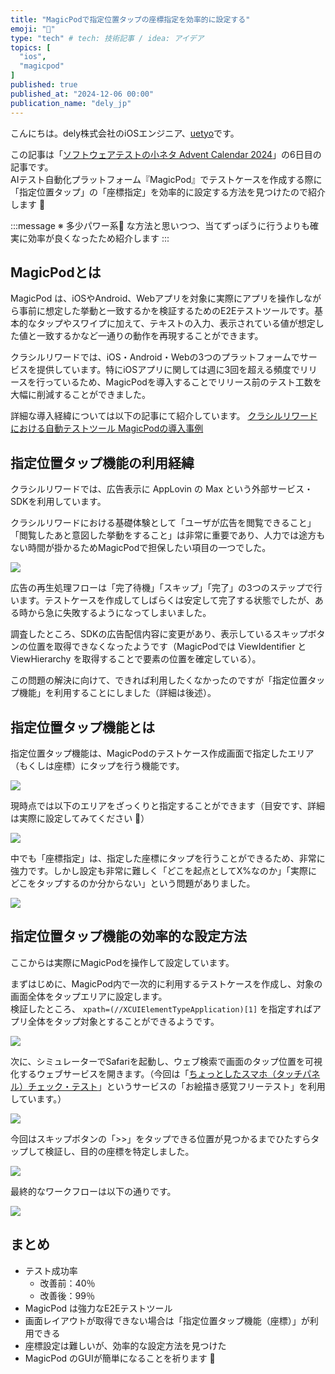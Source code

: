 ```yaml
---
title: "MagicPodで指定位置タップの座標指定を効率的に設定する"
emoji: "💯"
type: "tech" # tech: 技術記事 / idea: アイデア
topics: [
  "ios",
  "magicpod"
]
published: true
published_at: "2024-12-06 00:00"
publication_name: "dely_jp"
---
```


こんにちは。dely株式会社のiOSエンジニア、[uetyo](https://x.com/psnzbss)です。

この記事は「[ソフトウェアテストの小ネタ Advent Calendar 2024](https://qiita.com/advent-calendar/2024/software-testing-koneta)」の6日目の記事です。  
AIテスト自動化プラットフォーム『MagicPod』でテストケースを作成する際に「指定位置タップ」の「座標指定」を効率的に設定する方法を見つけたので紹介します 📮

:::message
※ 多少パワー系💪 な方法と思いつつ、当てずっぽうに行うよりも確実に効率が良くなったため紹介します
:::

## MagicPodとは

MagicPod は、iOSやAndroid、Webアプリを対象に実際にアプリを操作しながら事前に想定した挙動と一致するかを検証するためのE2Eテストツールです。基本的なタップやスワイプに加えて、テキストの入力、表示されている値が想定した値と一致するかなど一通りの動作を再現することができます。

クラシルリワードでは、iOS・Android・Webの3つのプラットフォームでサービスを提供しています。特にiOSアプリに関しては週に3回を超える頻度でリリースを行っているため、MagicPodを導入することでリリース前のテスト工数を大幅に削減することができました。

詳細な導入経緯については以下の記事にて紹介しています。
[クラシルリワードにおける自動テストツール MagicPodの導入事例](https://tech.dely.jp/entry/rewards_qa)

## 指定位置タップ機能の利用経緯

クラシルリワードでは、広告表示に AppLovin の Max という外部サービス・SDKを利用しています。

クラシルリワードにおける基礎体験として「ユーザが広告を閲覧できること」「閲覧したあと意図した挙動をすること」は非常に重要であり、人力では途方もない時間が掛かるためMagicPodで担保したい項目の一つでした。

![](/images/magicpod-tap-tips/applovin_ads_flow.png)

広告の再生処理フローは「完了待機」「スキップ」「完了」の3つのステップで行います。テストケースを作成してしばらくは安定して完了する状態でしたが、ある時から急に失敗するようになってしまいました。

調査したところ、SDKの広告配信内容に変更があり、表示しているスキップボタンの位置を取得できなくなったようです（MagicPodでは ViewIdentifier と ViewHierarchy を取得することで要素の位置を確定している）。

この問題の解決に向けて、できれば利用したくなかったのですが「指定位置タップ機能」を利用することにしました（詳細は後述）。

## 指定位置タップ機能とは

指定位置タップ機能は、MagicPodのテストケース作成画面で指定したエリア（もくしは座標）にタップを行う機能です。

![](/images/magicpod-tap-tips/specific_area_tap.png)

現時点では以下のエリアをざっくりと指定することができます（目安です、詳細は実際に設定してみてください 🙏）

![](/images/magicpod-tap-tips/iphone_area_map.png)

中でも「座標指定」は、指定した座標にタップを行うことができるため、非常に強力です。しかし設定も非常に難しく「どこを起点としてX%なのか」「実際にどこをタップするのか分からない」という問題がありました。

![](/images/magicpod-tap-tips/unknown_tap_coordinate_area.png)

## 指定位置タップ機能の効率的な設定方法

ここからは実際にMagicPodを操作して設定しています。

まずはじめに、MagicPod内で一次的に利用するテストケースを作成し、対象の画面全体をタップエリアに設定します。  
検証したところ、 `xpath=(//XCUIElementTypeApplication)[1]` を指定すればアプリ全体をタップ対象とすることができるようです。

![](/images/magicpod-tap-tips/magicpod_locator.png)

次に、シミュレーターでSafariを起動し、ウェブ検索で画面のタップ位置を可視化するウェブサービスを開きます。（今回は「[ちょっとしたスマホ（タッチパネル）チェック・テスト](https://anysweb.co.jp/touchcheck/)」というサービスの「お絵描き感覚フリーテスト」を利用しています。）

![](/images/magicpod-tap-tips/visualization_tap_target.png)

今回はスキップボタンの「>>」をタップできる位置が見つかるまでひたすらタップして検証し、目的の座標を特定しました。

![](/images/magicpod-tap-tips/visualization_tap_ads_skip_button.png)

最終的なワークフローは以下の通りです。

![](/images/magicpod-tap-tips/magicpod_complete_workflow.png)

## まとめ

- テスト成功率
  - 改善前：40％  
  - 改善後：99％
- MagicPod は強力なE2Eテストツール
- 画面レイアウトが取得できない場合は「指定位置タップ機能（座標）」が利用できる
- 座標設定は難しいが、効率的な設定方法を見つけた
- MagicPod のGUIが簡単になることを祈ります 🙏
